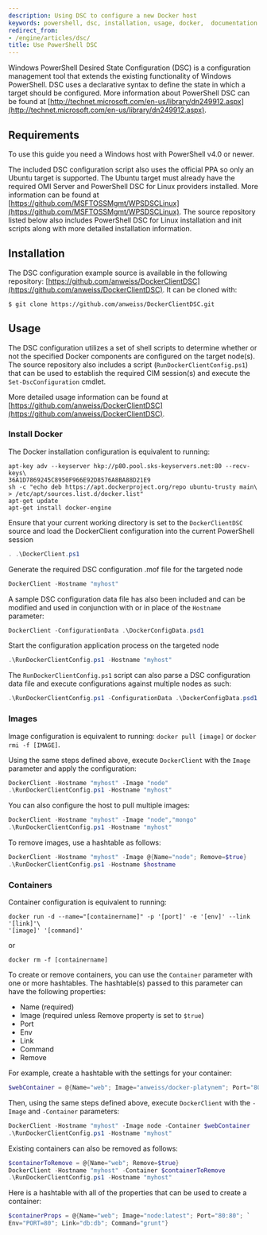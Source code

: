 ```yaml
---
description: Using DSC to configure a new Docker host
keywords: powershell, dsc, installation, usage, docker,  documentation
redirect_from:
- /engine/articles/dsc/
title: Use PowerShell DSC
---
```


Windows PowerShell Desired State Configuration (DSC) is a configuration
management tool that extends the existing functionality of Windows PowerShell.
DSC uses a declarative syntax to define the state in which a target should be
configured. More information about PowerShell DSC can be found at
[http://technet.microsoft.com/en-us/library/dn249912.aspx](http://technet.microsoft.com/en-us/library/dn249912.aspx).

## Requirements

To use this guide you need a Windows host with PowerShell v4.0 or newer.

The included DSC configuration script also uses the official PPA so
only an Ubuntu target is supported. The Ubuntu target must already have the
required OMI Server and PowerShell DSC for Linux providers installed. More
information can be found at [https://github.com/MSFTOSSMgmt/WPSDSCLinux](https://github.com/MSFTOSSMgmt/WPSDSCLinux).
The source repository listed below also includes PowerShell DSC for Linux
installation and init scripts along with more detailed installation information.

## Installation

The DSC configuration example source is available in the following repository:
[https://github.com/anweiss/DockerClientDSC](https://github.com/anweiss/DockerClientDSC). It can be cloned with:

    $ git clone https://github.com/anweiss/DockerClientDSC.git

## Usage

The DSC configuration utilizes a set of shell scripts to determine whether or
not the specified Docker components are configured on the target node(s). The
source repository also includes a script (`RunDockerClientConfig.ps1`) that can
be used to establish the required CIM session(s) and execute the
`Set-DscConfiguration` cmdlet.

More detailed usage information can be found at
[https://github.com/anweiss/DockerClientDSC](https://github.com/anweiss/DockerClientDSC).

### Install Docker
The Docker installation configuration is equivalent to running:

```
apt-key adv --keyserver hkp://p80.pool.sks-keyservers.net:80 --recv-keys\
36A1D7869245C8950F966E92D8576A8BA88D21E9
sh -c "echo deb https://apt.dockerproject.org/repo ubuntu-trusty main\
> /etc/apt/sources.list.d/docker.list"
apt-get update
apt-get install docker-engine
```

Ensure that your current working directory is set to the `DockerClientDSC`
source and load the DockerClient configuration into the current PowerShell
session

```powershell
. .\DockerClient.ps1
```

Generate the required DSC configuration .mof file for the targeted node

```powershell
DockerClient -Hostname "myhost"
```

A sample DSC configuration data file has also been included and can be modified
and used in conjunction with or in place of the `Hostname` parameter:

```powershell
DockerClient -ConfigurationData .\DockerConfigData.psd1
```

Start the configuration application process on the targeted node

```powershell
.\RunDockerClientConfig.ps1 -Hostname "myhost"
```

The `RunDockerClientConfig.ps1` script can also parse a DSC configuration data
file and execute configurations against multiple nodes as such:

```powershell
.\RunDockerClientConfig.ps1 -ConfigurationData .\DockerConfigData.psd1
```

### Images
Image configuration is equivalent to running: `docker pull [image]` or
`docker rmi -f [IMAGE]`.

Using the same steps defined above, execute `DockerClient` with the `Image`
parameter and apply the configuration:

```powershell
DockerClient -Hostname "myhost" -Image "node"
.\RunDockerClientConfig.ps1 -Hostname "myhost"
```

You can also configure the host to pull multiple images:

```powershell
DockerClient -Hostname "myhost" -Image "node","mongo"
.\RunDockerClientConfig.ps1 -Hostname "myhost"
```

To remove images, use a hashtable as follows:

```powershell
DockerClient -Hostname "myhost" -Image @{Name="node"; Remove=$true}
.\RunDockerClientConfig.ps1 -Hostname $hostname
```

### Containers
Container configuration is equivalent to running:

```
docker run -d --name="[containername]" -p '[port]' -e '[env]' --link '[link]'\
'[image]' '[command]'
```
or

```
docker rm -f [containername]
```

To create or remove containers, you can use the `Container` parameter with one
or more hashtables. The hashtable(s) passed to this parameter can have the
following properties:

- Name (required)
- Image (required unless Remove property is set to `$true`)
- Port
- Env
- Link
- Command
- Remove

For example, create a hashtable with the settings for your container:

```powershell
$webContainer = @{Name="web"; Image="anweiss/docker-platynem"; Port="80:80"}
```

Then, using the same steps defined above, execute
`DockerClient` with the `-Image` and `-Container` parameters:

```powershell
DockerClient -Hostname "myhost" -Image node -Container $webContainer
.\RunDockerClientConfig.ps1 -Hostname "myhost"
```

Existing containers can also be removed as follows:

```powershell
$containerToRemove = @{Name="web"; Remove=$true}
DockerClient -Hostname "myhost" -Container $containerToRemove
.\RunDockerClientConfig.ps1 -Hostname "myhost"
```

Here is a hashtable with all of the properties that can be used to create a
container:

```powershell
$containerProps = @{Name="web"; Image="node:latest"; Port="80:80"; `
Env="PORT=80"; Link="db:db"; Command="grunt"}
```
